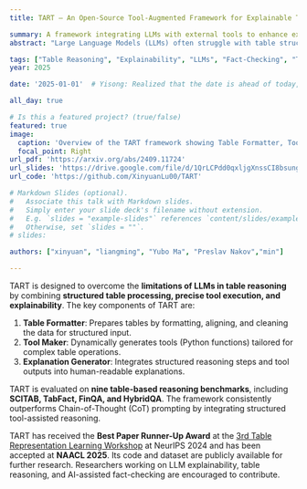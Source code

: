 ```yaml
---
title: TART – An Open-Source Tool-Augmented Framework for Explainable Table-Based Reasoning

summary: A framework integrating LLMs with external tools to enhance explainability and accuracy in table-based reasoning tasks.
abstract: "Large Language Models (LLMs) often struggle with table structures and precise numerical reasoning, which are crucial for tasks such as table question answering (TableQA) and table-based fact verification (TableFV). To address these limitations, we introduce the **Tool-Augmented Reasoning framework for Tables (TART)**, which integrates LLMs with specialized tools to enhance explainability and reasoning accuracy. TART consists of three components: (1) a **Table Formatter** to ensure structured table representation, (2) a **Tool Maker** to generate task-specific computational functions, and (3) an **Explanation Generator** to maintain human-interpretable reasoning. Additionally, we introduce **TOOLTAB**, a new dataset benchmark tailored for training LLMs in table–tool integration. Our results demonstrate that TART achieves significant improvements over standard Chain-of-Thought (CoT) prompting, achieving near-parity with GPT-3.5-turbo when paired with **CodeLlama**."

tags: ["Table Reasoning", "Explainability", "LLMs", "Fact-Checking", "Tool Learning"]
year: 2025

date: '2025-01-01'  # Yisong: Realized that the date is ahead of today, so the website does not show the item (in the future date, it will be shown). # This is an enhancement feature for the website, later. 

all_day: true

# Is this a featured project? (true/false)
featured: true
image:
  caption: 'Overview of the TART framework showing Table Formatter, Tool Maker, and Explanation Generator.'
  focal_point: Right
url_pdf: 'https://arxiv.org/abs/2409.11724'
url_slides: 'https://drive.google.com/file/d/1QrLCPdd0qxljgXnssCI8bsungjYXhCu8/view'
url_code: 'https://github.com/XinyuanLu00/TART'

# Markdown Slides (optional).
#   Associate this talk with Markdown slides.
#   Simply enter your slide deck's filename without extension.
#   E.g. `slides = "example-slides"` references `content/slides/example-slides.md`.
#   Otherwise, set `slides = ""`.
# slides:

authors: ["xinyuan", "liangming", "Yubo Ma", "Preslav Nakov","min"]

---
```

TART is designed to overcome the **limitations of LLMs in table reasoning** by combining **structured table processing, precise tool execution, and explainability**. The key components of TART are:

1. **Table Formatter**: Prepares tables by formatting, aligning, and cleaning the data for structured input.
2. **Tool Maker**: Dynamically generates tools (Python functions) tailored for complex table operations.
3. **Explanation Generator**: Integrates structured reasoning steps and tool outputs into human-readable explanations.

TART is evaluated on **nine table-based reasoning benchmarks**, including **SCITAB, TabFact, FinQA, and HybridQA**. The framework consistently outperforms Chain-of-Thought (CoT) prompting by integrating structured tool-assisted reasoning.

TART has received the **Best Paper Runner-Up Award** at the [3rd Table Representation Learning Workshop](https://table-representation-learning.github.io/NeurIPS2024/) at NeurIPS 2024 and has been accepted at **NAACL 2025**. Its code and dataset are publicly available for further research. Researchers working on LLM explainability, table reasoning, and AI-assisted fact-checking are encouraged to contribute.
